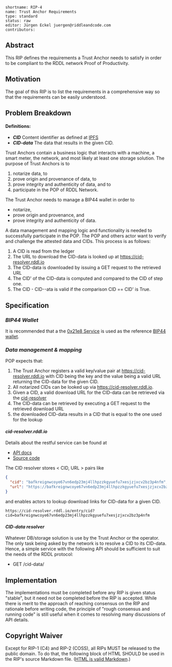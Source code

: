 ```
shortname: RIP-4
name: Trust Anchor Requirements
type: standard
status: raw
editor: Jürgen Eckel juergen@riddleandcode.com
contributors:
```

## **Abstract**
This RIP defines the requirements a Trust Anchor needs to satisfy in order to be compliant to the RDDL network Proof of Productivity.

## **Motivation**
 The goal of this RIP is to list the requirements in a comprehensive way so that the requirements can be easily understood.


## **Problem Breakdown**

#### Definitions:
* ***CID*** Content identifier as defined at [IPFS](https://docs.ipfs.tech/concepts/content-addressing/#what-is-a-cid)
* ***CID-data*** The data that results in the given CID.

Trust Anchors contain a business logic that interacts with a machine, a smart meter, the network, and most likely at least one storage solution. The purpose of Trust Anchors is to 
1. notarize data, to
1. prove origin and provenance of data, to
1. prove integrity and authenticity of data, and to
1. participate in the POP of RDDL Network.
 
The Trust Anchor needs to manage a BIP44 wallet in order to
* notarize,
* prove origin and provenance, and
* prove integrity and authenticity 
of data.

A data management and mapping logic and functionality is needed to successfully participate in the POP.
The POP and others actor want to verify and challenge the attested data and CIDs. This process is as follows:
1. A CID is read from the ledger
1. The URL to download the CID-data is looked up at https://cid-resolver.rddl.io 
1. The CID-data is downloaded by issuing a GET request to the retrieved URL
1. The CID' of the CID-data is computed and compared to the CID of step one. 
1. The CID - CID--ata is valid if the comparison CID == CID' is True.

## **Specification**

### ***BIP44 Wallet***
It is recommended that a the [0x21e8 Service](https://github.com/rddl-network/0x21e8) is used as the reference [BIP44 wallet](https://github.com/bitcoin/bips/blob/master/bip-0044.mediawiki). 

### ***Data management & mapping***

POP expects that: 
1. The Trust Anchor registers a valid key/value pair at https://cid-resolver.rddl.io with CID being the key and the value being a valid URL returning the CID-data for the given CID.
1. All notarized CIDs can be looked up via https://cid-resolver.rddl.io.
1. Given a CID, a valid download URL for the CID-data can be retrieved via the [cid-resolver](https://cid-resolver.rddl.io/docs)
1. The CID-data can be retrieved by executing a GET request to the retrieved download URL
1. the downloaded CID-data results in a CID that is equal to the one used for the lookup


#### ***cid-resolver.rddl.io***
Details about the restful service can be found at 
* [API docs](https://cid-resolver.rddl.io/docs)
* [Source code](https://github.com/rddl-network/cid-resolver)

The CID resolver stores < CID, URL > pairs like
```json
{
  "cid": "bafkreignwcoye67vn6edp23mj4llhpzzkgyuefu7xesjzjxcv2bz3p4nfm",
  "url": "https://bafkreignwcoye67vn6edp23mj4llhpzzkgyuefu7xesjzjxcv2bz3p4nfm.ipfs.w3s.link"
}
```
and enables actors to lookup download links for CID-data for a given CID.
```
https://cid-resolver.rddl.io/entry/cid?cid=bafkreignwcoye67vn6edp23mj4llhpzzkgyuefu7xesjzjxcv2bz3p4nfm
```

#### ***CID-data resolver***

Whatever DB/storage solution is use by the Trust Anchor or the operator. The only task being asked by the network is to resolve a CID to its CID-data.
Hence, a simple service with the following API should be sufficient to suit the needs of the RDDL protocol:

* GET /cid-data/<cid> 


## **Implementation**
The implementations must be completed before any RIP is given status "stable", but it need not be completed before the RIP is accepted. While there is merit to the approach of reaching consensus on the RIP and rationale before writing code, the principle of "rough consensus and running code" is still useful when it comes to resolving many discussions of API details.

## **Copyright Waiver**
Except for RIP-1 (C4) and RIP-2 (COSS), all RIPs MUST be released to the public domain. To do that, the following block of HTML SHOULD be used in the RIP's source Markdown file. ([HTML is valid Markdown](https://daringfireball.net/projects/markdown/syntax#html).)
